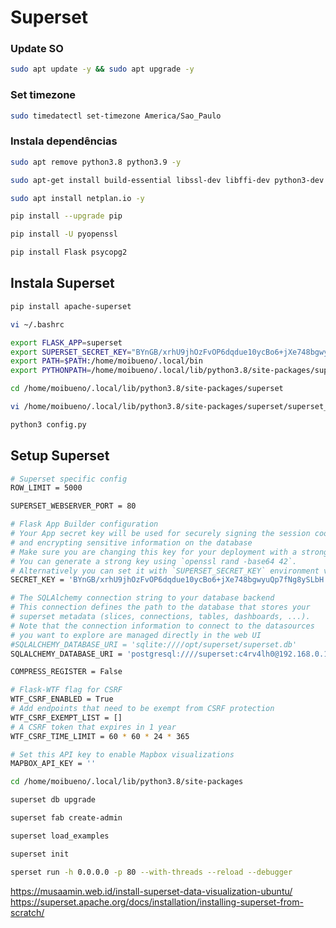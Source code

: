 # Superset

### Update SO
```bash
sudo apt update -y && sudo apt upgrade -y
```
### Set timezone
```sh
sudo timedatectl set-timezone America/Sao_Paulo
```
### Instala dependências
```sh
sudo apt remove python3.8 python3.9 -y
```
```sh
sudo apt-get install build-essential libssl-dev libffi-dev python3-dev python3-pip libsasl2-dev libldap2-dev default-libmysqlclient-dev nginx libpq-dev -y
```
```sh
sudo apt install netplan.io -y
```
```sh
pip install --upgrade pip
```
```sh
pip install -U pyopenssl
```
```sh
pip install Flask psycopg2
```
## Instala Superset
```sh
pip install apache-superset
```
```sh
vi ~/.bashrc
```
```sh
export FLASK_APP=superset
export SUPERSET_SECRET_KEY="BYnGB/xrhU9jhOzFvOP6dqdue10ycBo6+jXe748bgwyuQp7fNg8ySLbH"
export PATH=$PATH:/home/moibueno/.local/bin
export PYTHONPATH=/home/moibueno/.local/lib/python3.8/site-packages/superset
```
```sh
cd /home/moibueno/.local/lib/python3.8/site-packages/superset
```
```sh
vi /home/moibueno/.local/lib/python3.8/site-packages/superset/superset_config.py
```
```sh
python3 config.py
```


## Setup Superset
```sh
# Superset specific config
ROW_LIMIT = 5000

SUPERSET_WEBSERVER_PORT = 80

# Flask App Builder configuration
# Your App secret key will be used for securely signing the session cookie
# and encrypting sensitive information on the database
# Make sure you are changing this key for your deployment with a strong key.
# You can generate a strong key using `openssl rand -base64 42`.
# Alternatively you can set it with `SUPERSET_SECRET_KEY` environment variable.
SECRET_KEY = 'BYnGB/xrhU9jhOzFvOP6dqdue10ycBo6+jXe748bgwyuQp7fNg8ySLbH'

# The SQLAlchemy connection string to your database backend
# This connection defines the path to the database that stores your
# superset metadata (slices, connections, tables, dashboards, ...).
# Note that the connection information to connect to the datasources
# you want to explore are managed directly in the web UI
#SQLALCHEMY_DATABASE_URI = 'sqlite:////opt/superset/superset.db'
SQLALCHEMY_DATABASE_URI = 'postgresql:////superset:c4rv4lh0@192.168.0.192//superset'

COMPRESS_REGISTER = False

# Flask-WTF flag for CSRF
WTF_CSRF_ENABLED = True
# Add endpoints that need to be exempt from CSRF protection
WTF_CSRF_EXEMPT_LIST = []
# A CSRF token that expires in 1 year
WTF_CSRF_TIME_LIMIT = 60 * 60 * 24 * 365

# Set this API key to enable Mapbox visualizations
MAPBOX_API_KEY = ''
```
```sh
cd /home/moibueno/.local/lib/python3.8/site-packages
```
```sh
superset db upgrade
```

```sh
superset fab create-admin
```
```sh
superset load_examples
```

```sh
superset init
```

```sh
sperset run -h 0.0.0.0 -p 80 --with-threads --reload --debugger
```

https://musaamin.web.id/install-superset-data-visualization-ubuntu/  
https://superset.apache.org/docs/installation/installing-superset-from-scratch/
